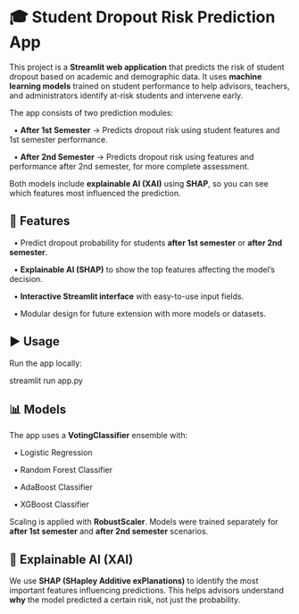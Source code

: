 # 🎓 Student Dropout Risk Prediction App

This project is a **Streamlit web application** that predicts the risk of student dropout based on academic and demographic data. It uses **machine learning models** trained on student performance to help advisors, teachers, and administrators identify at-risk students and intervene early.

The app consists of two prediction modules:

  • **After 1st Semester** → Predicts dropout risk using student features and 1st semester performance.
  
  • **After 2nd Semester** → Predicts dropout risk using features and performance after 2nd semester, for more complete assessment.

Both models include **explainable AI (XAI)** using **SHAP**, so you can see which features most influenced the prediction.

## 🚀 Features

  • Predict dropout probability for students **after 1st semester** or **after 2nd semester**.
  
  • **Explainable AI (SHAP)** to show the top features affecting the model’s decision.
  
  • **Interactive Streamlit interface** with easy-to-use input fields.
  
  • Modular design for future extension with more models or datasets.


## ▶️ Usage

Run the app locally:

streamlit run app.py


## 📊 Models

The app uses a **VotingClassifier** ensemble with:

  • Logistic Regression
  
  • Random Forest Classifier
  
  • AdaBoost Classifier
  
  • XGBoost Classifier

Scaling is applied with **RobustScaler**. Models were trained separately for **after 1st semester** and **after 2nd semester** scenarios.

## 🤖 Explainable AI (XAI)

We use **SHAP (SHapley Additive exPlanations)** to identify the most important features influencing predictions.
This helps advisors understand **why** the model predicted a certain risk, not just the probability.
